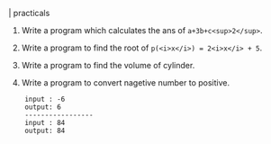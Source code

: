 
| practicals

1.	Write a program which calculates the ans of ``a+3b+c<sup>2</sup>``.

2.	Write a program to find the root of ``p(<i>x</i>) = 2<i>x</i> + 5``.

3.	Write a program to find the volume of cylinder.

4. 	Write a program to convert nagetive number to positive.
```
	input : -6
	output: 6
	-----------------
	input : 84
	output: 84
``` 